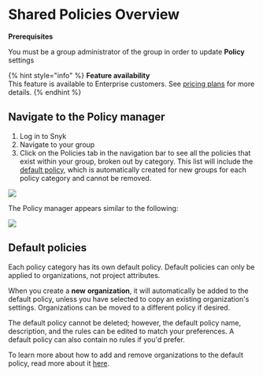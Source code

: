 # Shared Policies Overview

**Prerequisites**

You must be a group administrator of the group in order to update **Policy** settings

{% hint style="info" %}
**Feature availability**\
This feature is available to Enterprise customers. See [pricing plans](https://snyk.io/plans/) for more details.
{% endhint %}

## Navigate to the Policy manager

1. Log in to Snyk
2. Navigate to your group
3. Click on the Policies tab in the navigation bar to see all the policies that exist within your group, broken out by category. This list will include the [default policy](shared-policies-overview.md#default-policies), which is automatically created for new groups for each policy category and cannot be removed.

![](../../.gitbook/assets/snyk-policy-manager.png)

The Policy manager appears similar to the following:

![](../../.gitbook/assets/screenshot\_2021-03-26\_at\_11.04.50\_am.png)

## Default policies

Each policy category has its own default policy. Default policies can only be applied to organizations, not project attributes.

When you create a **new** **organization**, it will automatically be added to the default policy, unless you have selected to copy an existing organization's settings. Organizations can be moved to a different policy if desired.

The default policy cannot be deleted; however, the default policy name, description, and the rules can be edited to match your preferences. A default policy can also contain no rules if you'd prefer.

To learn more about how to add and remove organizations to the default policy, read more about it [here](https://docs.snyk.io/fixing-and-prioritizing-issues/policies/assign-a-policy-to-organizations).

